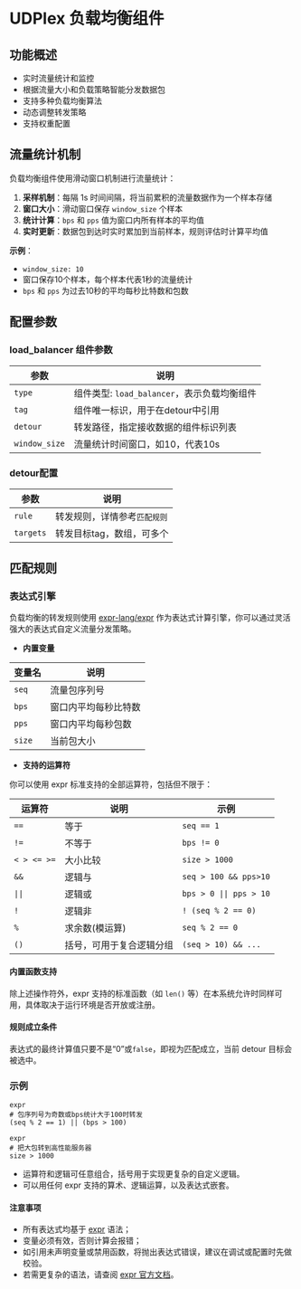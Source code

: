# UDPlex 负载均衡组件

## 功能概述
- 实时流量统计和监控
- 根据流量大小和负载策略智能分发数据包
- 支持多种负载均衡算法
- 动态调整转发策略
- 支持权重配置

## 流量统计机制

负载均衡组件使用滑动窗口机制进行流量统计：

1. **采样机制**：每隔 1s 时间间隔，将当前累积的流量数据作为一个样本存储
2. **窗口大小**：滑动窗口保存 `window_size` 个样本
3. **统计计算**：`bps` 和 `pps` 值为窗口内所有样本的平均值
4. **实时更新**：数据包到达时实时累加到当前样本，规则评估时计算平均值

**示例**：
- `window_size: 10` 
- 窗口保存10个样本，每个样本代表1秒的流量统计
- `bps` 和 `pps` 为过去10秒的平均每秒比特数和包数

## 配置参数

### load_balancer 组件参数
| 参数 | 说明                             |
|------|--------------------------------|
| `type` | 组件类型: `load_balancer`，表示负载均衡组件 |
| `tag` | 组件唯一标识，用于在detour中引用            |
| `detour` | 转发路径，指定接收数据的组件标识列表             |
| `window_size` | 流量统计时间窗口，如10，代表10s             |


### detour配置
| 参数        | 说明              |
|-----------|-----------------|
| `rule`    | 转发规则，详情参考`匹配规则` |
| `targets` | 转发目标tag，数组，可多个  |


## 匹配规则

### 表达式引擎

负载均衡的转发规则使用 [expr-lang/expr](https://github.com/expr-lang/expr) 作为表达式计算引擎，你可以通过灵活强大的表达式自定义流量分发策略。

- **内置变量**

| 变量名  | 说明                    |
|---------|-------------------------|
| `seq`   | 流量包序列号            |
| `bps`   | 窗口内平均每秒比特数     |
| `pps`   | 窗口内平均每秒包数       |
| `size`  | 当前包大小              |

- **支持的运算符**

你可以使用 expr 标准支持的全部运算符，包括但不限于：

| 运算符    | 说明             | 示例                      |
|--------|----------------|---------------------------|
| `==`   | 等于             | `seq == 1`                |
| `!=`   | 不等于            | `bps != 0`                |
| `< > <= >=` | 大小比较           | `size > 1000`             |
| `&&`   | 逻辑与            | `seq > 100 && pps>10`     |
| `\|\|` | 逻辑或            | `bps > 0 \|\| pps > 10`     |
| `!`    | 逻辑非            | `! (seq % 2 == 0)`        |
| `%`    | 求余数(模运算)       | `seq % 2 == 0`            |
| `()`   | 括号，可用于复合逻辑分组   | `(seq > 10) && ...`       |

#### 内置函数支持

除上述操作符外，expr 支持的标准函数（如 `len()` 等）在本系统允许时同样可用，具体取决于运行环境是否开放或注册。

#### 规则成立条件

表达式的最终计算值只要不是“0”或`false`，即视为匹配成立，当前 detour 目标会被选中。

### 示例
```
expr
# 包序列号为奇数或bps统计大于100时转发
(seq % 2 == 1) || (bps > 100)
```

```
expr
# 把大包转到高性能服务器
size > 1000
```
- 运算符和逻辑可任意组合，括号用于实现更复杂的自定义逻辑。
- 可以用任何 expr 支持的算术、逻辑运算，以及表达式嵌套。

#### 注意事项

- 所有表达式均基于 [expr](https://github.com/expr-lang/expr#language-definition) 语法；
- 变量必须有效，否则计算会报错；
- 如引用未声明变量或禁用函数，将抛出表达式错误，建议在调试或配置时先做校验。
- 若需更复杂的语法，请查阅 [expr 官方文档](https://github.com/expr-lang/expr#language-definition)。